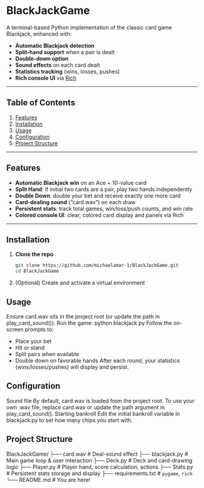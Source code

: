 # BlackJackGame

A terminal-based Python implementation of the classic card game Blackjack, enhanced with:
- **Automatic Blackjack detection**  
- **Split-hand support** when a pair is dealt  
- **Double-down option**  
- **Sound effects** on each card dealt  
- **Statistics tracking** (wins, losses, pushes)  
- **Rich console UI** via [Rich](https://github.com/Textualize/rich)

---

## Table of Contents

1. [Features](#features)  
2. [Installation](#installation)  
3. [Usage](#usage)  
4. [Configuration](#configuration)   
5. [Project Structure](#project-structure)  

---

## Features

- **Automatic Blackjack win** on an Ace + 10-value card  
- **Split Hand**: if initial two cards are a pair, play two hands independently  
- **Double Down**: double your bet and receive exactly one more card  
- **Card-dealing sound** (“card.wav”) on each draw  
- **Persistent stats**: track total games, win/loss/push counts, and win rate  
- **Colored console UI**: clear, colored card display and panels via Rich

---

## Installation

1. **Clone the repo**  
   ```bash
   git clone https://github.com/michaelamar-1/BlackJackGame.git
   cd BlackJackGame
2. (Optional) Create and activate a virtual environment

## Usage
Ensure card.wav sits in the project root (or update the path in play_card_sound()).
Run the game:
python blackjack.py
Follow the on-screen prompts to:
- Place your bet
- Hit or stand
- Split pairs when available
- Double down on favorable hands
After each round, your statistics (wins/losses/pushes) will display and persist.

## Configuration
Sound file
By default, card.wav is loaded from the project root. To use your own .wav file, replace card.wav or update the path argument in play_card_sound().
Starting bankroll
Edit the initial bankroll variable in blackjack.py to set how many chips you start with.

## Project Structure
BlackJackGame/
├── card.wav              # Deal-sound effect
├── blackjack.py          # Main game loop & user interaction
├── Deck.py               # Deck and card-drawing logic
├── Player.py             # Player hand, score calculation, actions
├── Stats.py              # Persistent stats storage and display
├── requirements.txt      # `pygame`, `rich`
└── README.md             # You are here!


